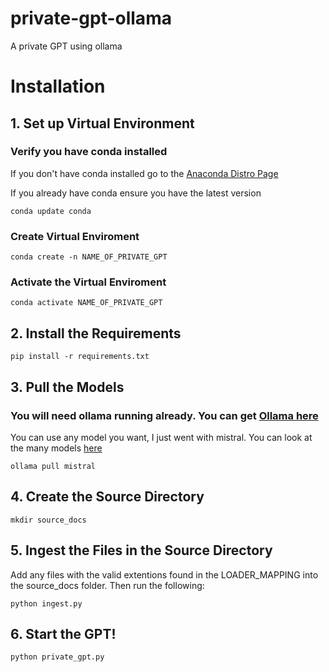 # private-gpt-ollama
A private GPT using ollama

# Installation

## 1. Set up Virtual Environment

### Verify you have conda installed
If you don't have conda installed go to the [Anaconda Distro Page](https://docs.anaconda.com/free/distro-or-miniconda/)

If you already have conda ensure you have the latest version
```
conda update conda
```

### Create Virtual Enviroment
```
conda create -n NAME_OF_PRIVATE_GPT
```

### Activate the Virtual Enviroment
```
conda activate NAME_OF_PRIVATE_GPT
```

## 2. Install the Requirements
```
pip install -r requirements.txt
```

## 3. Pull the Models

### You will need ollama running already. You can get [Ollama here](https://ollama.com/)

You can use any model you want, I just went with mistral. You can look at the many models [here](https://ollama.com/library)
```
ollama pull mistral
```

## 4. Create the Source Directory
```
mkdir source_docs
```

## 5. Ingest the Files in the Source Directory
Add any files with the valid extentions found in the LOADER_MAPPING into the source_docs folder. 
Then run the following:
```
python ingest.py
```

## 6. Start the GPT!
```
python private_gpt.py
```

